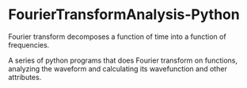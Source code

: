 # FourierTransformAnalysis-Python
Fourier transform decomposes a function of time into a function of frequencies. 

A series of python programs that does Fourier transform on functions, analyzing the waveform and calculating its wavefunction and other attributes. 
